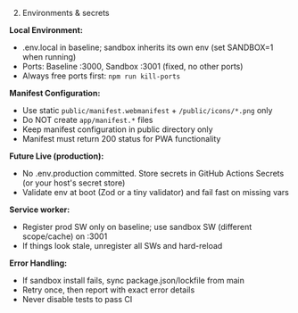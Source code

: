 2) Environments & secrets

**Local Environment:**
- .env.local in baseline; sandbox inherits its own env (set SANDBOX=1 when running)
- Ports: Baseline :3000, Sandbox :3001 (fixed, no other ports)
- Always free ports first: `npm run kill-ports`

**Manifest Configuration:**
- Use static `public/manifest.webmanifest` + `/public/icons/*.png` only
- Do NOT create `app/manifest.*` files
- Keep manifest configuration in public directory only
- Manifest must return 200 status for PWA functionality

**Future Live (production):**
- No .env.production committed. Store secrets in GitHub Actions Secrets (or your host's secret store)
- Validate env at boot (Zod or a tiny validator) and fail fast on missing vars

**Service worker:**
- Register prod SW only on baseline; use sandbox SW (different scope/cache) on :3001
- If things look stale, unregister all SWs and hard-reload

**Error Handling:**
- If sandbox install fails, sync package.json/lockfile from main
- Retry once, then report with exact error details
- Never disable tests to pass CI
